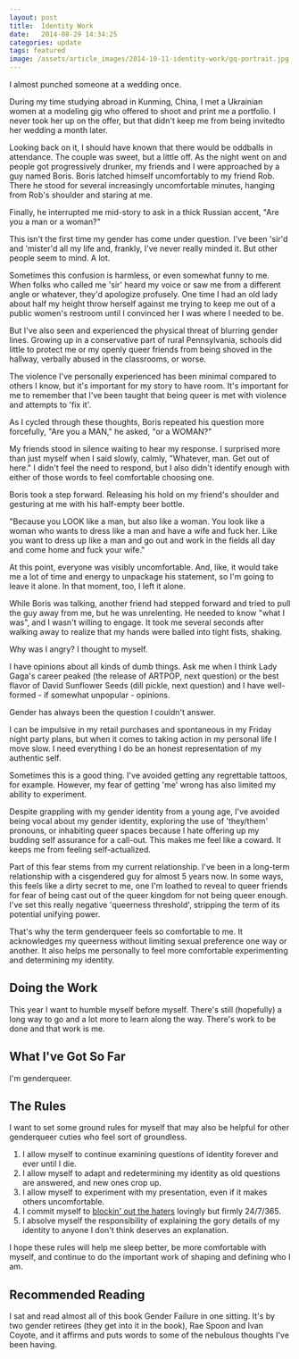 ```yaml
---
layout: post
title:  Identity Work
date:   2014-08-29 14:34:25
categories: update
tags: featured
image: /assets/article_images/2014-10-11-identity-work/gq-portrait.jpg
---
```


I almost punched someone at a wedding once.

During my time studying abroad in Kunming, China, I met a Ukrainian women at a modeling gig who offered to shoot and print me a portfolio. I never took her up on the offer, but that didn't keep me from being invitedto her wedding a month later.

Looking back on it, I should have known that there would be oddballs in attendance. The couple was sweet, but a little off. As the night went on and people got progressively drunker, my friends and I were approached by a guy named Boris. Boris latched himself uncomfortably to my friend Rob. There he stood for several increasingly uncomfortable minutes, hanging from Rob's shoulder and staring at me.

Finally, he interrupted me mid-story to ask in a thick Russian accent, "Are you a man or a woman?"

This isn't the first time my gender has come under question. I've been 'sir'd and 'mister'd all my life and, frankly, I've never really minded it. But other people seem to mind. A lot.

Sometimes this confusion is harmless, or even somewhat funny to me. When folks who called me 'sir' heard my voice or saw me from a different angle or whatever, they'd apologize profusely. One time I had an old lady about half my height throw herself against me trying to keep me out of a public women's restroom until I convinced her I was where I needed to be.

But I've also seen and experienced the physical threat of blurring gender lines. Growing up in a conservative part of rural Pennsylvania, schools did little to protect me or my openly queer friends from being shoved in the hallway, verbally abused in the classrooms, or worse.

The violence I've personally experienced has been minimal compared to others I know, but it's important for my story to have room. It's important for me to remember that I've been taught that being queer is met with violence and attempts to 'fix it'.

As I cycled through these thoughts, Boris repeated his question more forcefully, "Are you a MAN," he asked, "or a WOMAN?"

My friends stood in silence waiting to hear my response. I surprised more than just myself when I said slowly, calmly, "Whatever, man. Get out of here." I didn't feel the need to respond, but I also didn't identify enough with either of those words to feel comfortable choosing one.

Boris took a step forward. Releasing his hold on my friend's shoulder and gesturing at me with his half-empty beer bottle.

"Because you LOOK like a man, but also like a woman. You look like a woman who wants to dress like a man and have a wife and fuck her. Like you want to dress up like a man and go out and work in the fields all day and come home and fuck your wife."

At this point, everyone was visibly uncomfortable. And, like, it would take me a lot of time and energy to unpackage his statement, so I'm going to leave it alone. In that moment, too, I left it alone.

While Boris was talking, another friend had stepped forward and tried to pull the guy away from me, but he was unrelenting. He needed to know "what I was", and I wasn't willing to engage. It took me several seconds after walking away to realize that my hands were balled into tight fists, shaking.

Why was I angry? I thought to myself.

I have opinions about all kinds of dumb things. Ask me when I think Lady Gaga's career peaked (the release of ARTPOP, next question) or the best flavor of David Sunflower Seeds (dill pickle, next question) and I have well-formed - if somewhat unpopular - opinions.

Gender has always been the question I couldn't answer.

I can be impulsive in my retail purchases and spontaneous in my Friday night party plans, but when it comes to taking action in my personal life I move slow. I need everything I do be an honest representation of my authentic self.

Sometimes this is a good thing. I've avoided getting any regrettable tattoos, for example. However, my fear of getting 'me' wrong has also limited my ability to experiment.  

Despite grappling with my gender identity from a young age, I've avoided being vocal about my gender identity, exploring the use of 'they/them' pronouns, or inhabiting queer spaces because I hate offering up my budding self assurance for a call-out. This makes me feel like a coward. It keeps me from feeling self-actualized.

Part of this fear stems from my current relationship. I've been in a long-term relationship with a cisgendered guy for almost 5 years now. In some ways, this feels like a dirty secret to me, one I'm loathed to reveal to queer friends for fear of being cast out of the queer kingdom for not being queer enough. I've set this really negative 'queerness threshold', stripping the term of its potential unifying power.

That's why the term genderqueer feels so comfortable to me. It acknowledges my queerness without limiting sexual preference one way or another. It also helps me personally to feel more comfortable experimenting and determining my identity.

## Doing the Work

This year I want to humble myself before myself. There's still (hopefully) a long way to go and a lot more to learn along the way. There's work to be done and that work is me.

## What I've Got So Far

I'm genderqueer.

## The Rules

I want to set some ground rules for myself that may also be helpful for other genderqueer cuties who feel sort of groundless.

1. I allow myself to continue examining questions of identity forever and ever until I die.
2. I allow myself to adapt and redetermining my identity as old questions are answered, and new ones crop up.
3. I allow myself to experiment with my presentation, even if it makes others uncomfortable.
4. I commit myself to [blockin' out the haters](https://www.youtube.com/watch?v=tyubEwigfUY) lovingly but firmly 24/7/365.
5. I absolve myself the responsibility of explaining the gory details of my identity to anyone I don't think deserves an explanation.

I hope these rules will help me sleep better, be more comfortable with myself, and continue to do the important work of shaping and defining who I am.

## Recommended Reading

I sat and read almost all of this book Gender Failure in one sitting. It's by two gender retirees (they get into it in the book), Rae Spoon and Ivan Coyote, and it affirms and puts words to some of the nebulous thoughts I've been having.

[jekyll]:      http://jekyllrb.com
[jekyll-gh]:   https://github.com/jekyll/jekyll
[jekyll-help]: https://github.com/jekyll/jekyll-help
